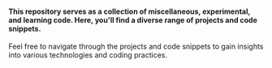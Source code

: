 #### This repository serves as a collection of miscellaneous, experimental, and learning code. Here, you'll find a diverse range of projects and code snippets.

Feel free to navigate through the projects and code snippets to gain insights into various technologies and coding practices.

